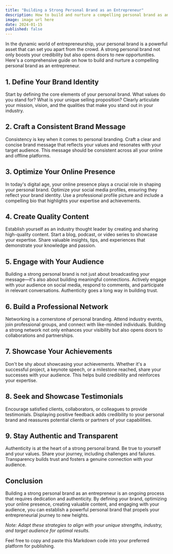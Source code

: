 ```yaml
---
title: "Building a Strong Personal Brand as an Entrepreneur"
description: How to build and nurture a compelling personal brand as an entrepreneur.
image: image url here
date: 2024-01-15
published: false
---
```


In the dynamic world of entrepreneurship, your personal brand is a powerful asset that can set you apart from the crowd. A strong personal brand not only boosts your credibility but also opens doors to new opportunities. Here's a comprehensive guide on how to build and nurture a compelling personal brand as an entrepreneur.

## 1. **Define Your Brand Identity**

Start by defining the core elements of your personal brand. What values do you stand for? What is your unique selling proposition? Clearly articulate your mission, vision, and the qualities that make you stand out in your industry.

## 2. **Craft a Consistent Brand Message**

Consistency is key when it comes to personal branding. Craft a clear and concise brand message that reflects your values and resonates with your target audience. This message should be consistent across all your online and offline platforms.

## 3. **Optimize Your Online Presence**

In today's digital age, your online presence plays a crucial role in shaping your personal brand. Optimize your social media profiles, ensuring they reflect your brand identity. Use a professional profile picture and include a compelling bio that highlights your expertise and achievements.

## 4. **Create Quality Content**

Establish yourself as an industry thought leader by creating and sharing high-quality content. Start a blog, podcast, or video series to showcase your expertise. Share valuable insights, tips, and experiences that demonstrate your knowledge and passion.

## 5. **Engage with Your Audience**

Building a strong personal brand is not just about broadcasting your message—it's also about building meaningful connections. Actively engage with your audience on social media, respond to comments, and participate in relevant conversations. Authenticity goes a long way in building trust.

## 6. **Build a Professional Network**

Networking is a cornerstone of personal branding. Attend industry events, join professional groups, and connect with like-minded individuals. Building a strong network not only enhances your visibility but also opens doors to collaborations and partnerships.

## 7. **Showcase Your Achievements**

Don't be shy about showcasing your achievements. Whether it's a successful project, a keynote speech, or a milestone reached, share your successes with your audience. This helps build credibility and reinforces your expertise.

## 8. **Seek and Showcase Testimonials**

Encourage satisfied clients, collaborators, or colleagues to provide testimonials. Displaying positive feedback adds credibility to your personal brand and reassures potential clients or partners of your capabilities.

## 9. **Stay Authentic and Transparent**

Authenticity is at the heart of a strong personal brand. Be true to yourself and your values. Share your journey, including challenges and failures. Transparency builds trust and fosters a genuine connection with your audience.

## Conclusion

Building a strong personal brand as an entrepreneur is an ongoing process that requires dedication and authenticity. By defining your brand, optimizing your online presence, creating valuable content, and engaging with your audience, you can establish a powerful personal brand that propels your entrepreneurial journey to new heights.

*Note: Adapt these strategies to align with your unique strengths, industry, and target audience for optimal results.*

Feel free to copy and paste this Markdown code into your preferred platform for publishing.
